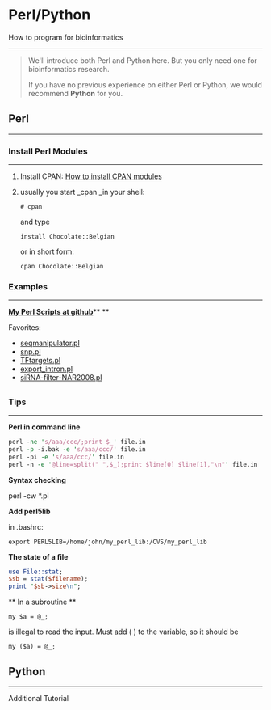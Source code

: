 # Perl/Python

How to program for bioinformatics

---

> We'll introduce both Perl and Python here. But you only need one for bioinformatics research.
>
> If you have no previous experience on either Perl or Python, we would recommend **Python** for you.

## Perl

---

### Install Perl Modules

---

1. Install CPAN: [How to install CPAN modules](http://www.cpan.org/modules/INSTALL.html)
2. usually you start _cpan _in your shell:

   `# cpan`

   and type

   `install Chocolate::Belgian`

   or in short form:

   `cpan Chocolate::Belgian`





### Examples

---

[**My Perl Scripts at github**](https://github.com/lulab/PI/tree/master/MISC_scripts)** **

Favorites:

* [seqmanipulator.pl](https://github.com/lulab/PI/blob/master/MISC_scripts/genomics/seqmanipulator.pl)
* [snp.pl](https://github.com/lulab/PI/blob/master/MISC_scripts/genomics/snp.pl)
* [TFtargets.pl](https://github.com/lulab/PI/blob/master/MISC_scripts/genomics/TFtargets.pl)
* [export\_intron.pl](https://www.gitbook.com/book/lulab/bioinfo-training/edit#)
* [siRNA-filter-NAR2008.pl](https://github.com/lulab/PI/blob/master/MISC_scripts/genomics/siRNA-filter-NAR2008.pl)

## 

### Tips

---

**Perl in command line**

```perl
perl -ne 's/aaa/ccc/;print $_' file.in
perl -p -i.bak -e 's/aaa/ccc/' file.in
perl -pi -e 's/aaa/ccc/' file.in
perl -n -e '@line=split(" ",$_);print $line[0] $line[1],"\n"' file.in
```

**Syntax checking**

perl -cw \*.pl

**Add perl5lib**

in .bashrc:

`export PERL5LIB=/home/john/my_perl_lib:/CVS/my_perl_lib`

**The state of a file**

```perl
use File::stat;
$sb = stat($filename);
print "$sb->size\n";
```

** In a subroutine **

`my $a = @_;`

is illegal to read the input. Must add \( \) to the variable, so it should be

`my ($a) = @_;`

## Python

---

Additional Tutorial


